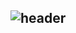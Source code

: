   
![header](https://capsule-render.vercel.app/api?type=waving&color=gradient&customColorList=14&height=280&section=header&text=Hi!%20I'M%20BINISNIL👋&fontSize=70&animation=fadeIn&fontAlignY=38&desc=bin&#61;&#61;nil&descAlignY=51&descAlign=62)
-------
<div aligen=center>
  
<!-- ![BINISNULL's GitHub stats](https://github-readme-stats.vercel.app/api?username=BINISNIL&theme=onedark&show_icons=true&card_width=450)
[![Top Langs](https://github-readme-stats.vercel.app/api/top-langs/?username=binisnil&layout=compact&theme=onedark&card_width=300)](https://github.com/binisnil/binisnil) -->

</div>
